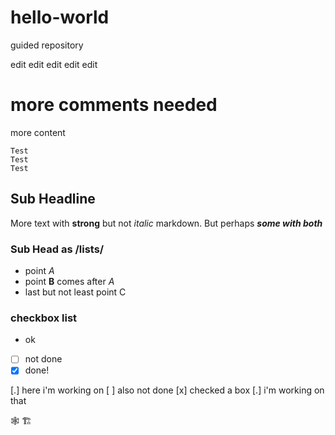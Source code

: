 # hello-world
guided repository

edit edit edit edit edit
# more comments needed

more content
```
Test
Test
Test
```

## Sub Headline 

More text with __strong__ but not _italic_ markdown.
But perhaps ___some with both___ 

### Sub Head as /lists/
* point *A*
* point **B** comes after *A*
* last but not least point C

### checkbox list
- ok
- [ ] not done
- [x] done!

[.] here i'm working on
[ ] also not done
[x] checked a box
[.] i'm working on that

:spider_web:
:building_construction:

